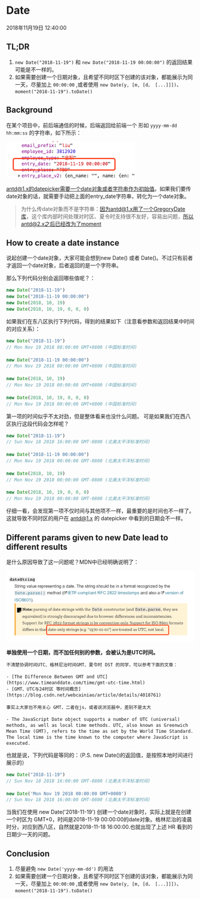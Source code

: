 # Date

2018年11月19日 12:40:00

## TL;DR

1. `new Date("2018-11-19")` 和 `new Date("2018-11-19 00:00:00")` 的返回结果可能是不一样的。
2. 如果需要创建一个日期对象，且希望不同时区下创建的该对象，都能展示为同一天，尽量加上 `00:00:00` ,或者使用 `new Date(y, [m, [d， [...]]])`、 `moment("2018-11-19").toDate()`

## Background

在某个项目中，前后端通信的时候，后端返回给前端一个 形如 `yyyy-mm-dd hh:mm:ss` 的字符串，如下所示：

![](/assets/images/2018-11-19-14-14-27.png)

antd@1.x的datepicker需要一个date对象或者字符串作为初始值。如果我们要传date对象的话，就需要手动把上面的entry\_date字符串，转化为一个date对象。

> 为什么传date对象而不是字符串：因为antd@1.x用了一个GregoryDate库，这个库内部时间处理对时区、夏令时支持很不友好，容易出问题，所以antd@2.x之后已经改为了moment

## How to create a date instance

说起创建一个date对象，大家可能会想到new Date() 或者 Date()。不过只有前者才返回一个date对象，后者返回的是一个字符串。

那么下列代码分别会返回哪些值呢？：

```javascript
new Date("2018-11-19")
new Date("2018-11-19 00:00:00")
new Date(2018, 10, 19)
new Date(2018, 10, 19, 0, 0, 0)
```

如果我们在东八区执行下列代码，得到的结果如下（注意看参数和返回结果中时间的对应关系）：

```javascript
new Date("2018-11-19")
// Mon Nov 19 2018 08:00:00 GMT+0800 (中国标准时间)

new Date("2018-11-19 00:00:00")
// Mon Nov 19 2018 00:00:00 GMT+0800 (中国标准时间)

new Date(2018, 10, 19)
// Mon Nov 19 2018 00:00:00 GMT+0800 (中国标准时间)

new Date(2018, 10, 19, 0, 0, 0)
// Mon Nov 19 2018 00:00:00 GMT+0800 (中国标准时间)
```

第一项的时间似乎不太对劲，但是整体看来也没什么问题。 可是如果我们在西八区执行这段代码会怎样呢？

```javascript
new Date("2018-11-19")
// Sun Nov 18 2018 16:00:00 GMT-0800 (北美太平洋标准时间)

new Date("2018-11-19 00:00:00")
// Mon Nov 19 2018 00:00:00 GMT-0800 (北美太平洋标准时间)

new Date(2018, 10, 19)
// Mon Nov 19 2018 00:00:00 GMT-0800 (北美太平洋标准时间)

new Date(2018, 10, 19, 0, 0, 0)
// Mon Nov 19 2018 00:00:00 GMT-0800 (北美太平洋标准时间)
```

仔细一看，会发现第一项不仅时间与其他项不一样，最重要的是时间也不一样了。 这就导致不同时区的用户在 antd@1.x 的 datepicker 中看到的日期会不一样。

## Different params given to new Date lead to different results

是什么原因导致了这一问题呢？MDN中已经明确说明了：

![](/assets/images/2018-11-19-14-18-25.png)

**单独使用一个日期，而不加任何别的参数，会被认为是UTC时间。**

```
不清楚协调时间UTC、格林尼治时间GMT、夏令时 DST 的同学，可以参考下面的文章：

- [The Difference Between GMT and UTC](https://www.timeanddate.com/time/gmt-utc-time.html)
- [GMT、UTC与24时区 等时间概念](https://blog.csdn.net/webcainiao/article/details/4018761)

事实上大家也不用关心 GMT，二者在js，或者说浏览器中，差别不是太大

- The JavaScript ​Date​ object supports a number of UTC (universal) methods, as well as local time methods. UTC, also known as Greenwich Mean Time (GMT), refers to the time as set by the World Time Standard. The local time is the time known to the computer where JavaScript is executed.
```

也就是说，下列代码是等同的：（P.S. new Date()的返回值，是按照本地时间进行展示的）

```javascript
new Date("2018-11-19")
// Sun Nov 18 2018 16:00:00 GMT-0800 (北美太平洋标准时间)

new Date('Mon Nov 19 2018 00:00:00 GMT+0000')
// Sun Nov 18 2018 16:00:00 GMT-0800 (北美太平洋标准时间)
```

当我们在使用 new Date('2018-11-19') 创建一个date对象时，实际上就是在创建一个时区为 GMT+0，时间是2018-11-19 00:00:00的date对象。格林尼治的凌晨时分，对应到西八区，自然就是2018-11-18 16:00:00.也就出现了上述 HR 看到的日期少一天的问题。

## Conclusion

1. 尽量避免 `new Date('yyyy-mm-dd')` 的用法
2. 如果需要创建一个日期对象，且希望不同时区下创建的该对象，都能展示为同一天，尽量加上 `00:00:00` ,或者使用 `new Date(y, [m, [d， [...]]])`、 `moment("2018-11-19").toDate()`

